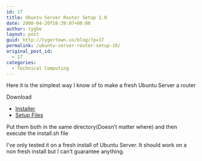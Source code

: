 ```yaml
---
id: 17
title: Ubuntu Server Router Setup 1.0
date: 2008-04-20T16:39:07+00:00
author: tyghe
layout: post
guid: http://tygertown.us/blog/?p=17
permalink: /ubuntu-server-router-setup-10/
original_post_id:
  - 17
categories:
  - Technical Computing
---
```

Here it is the simplest way I know of to make a fresh Ubuntu Server a router
  
Download

  * [Installer](http://tygertown.us/wp-content/uploads/2008/04/install.sh_.gz)
  * [Setup Files](http://tygertown.us/wp-content/uploads/2008/04/routersetupfiles.tar)

Put them both in the same directory(Doesn&#8217;t matter where) and then execute the install.sh file

I&#8217;ve only tested it on a fresh install of Ubuntu Server. It should work on a non fresh install but I can&#8217;t guarantee anything.